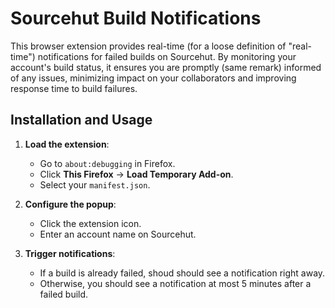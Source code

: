 # Sourcehut Build Notifications

This browser extension provides real-time (for a loose definition of "real-time") notifications for failed builds on Sourcehut. By monitoring your account's build status, it ensures you are promptly (same remark) informed of any issues, minimizing impact on your collaborators and improving response time to build failures.

## Installation and Usage

1. **Load the extension**:
   - Go to `about:debugging` in Firefox.
   - Click **This Firefox** → **Load Temporary Add-on**.
   - Select your `manifest.json`.

2. **Configure the popup**:
   - Click the extension icon.
   - Enter an account name on Sourcehut.

3. **Trigger notifications**:
   - If a build is already failed, shoud should see a notification right away.
   - Otherwise, you should see a notification at most 5 minutes after a failed build.
